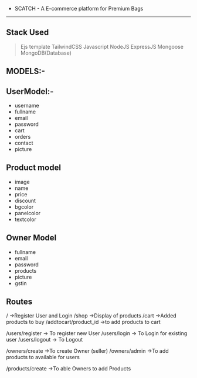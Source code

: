 * SCATCH - A E-commerce platform for Premium Bags
----------------------------------------------------------------------------------------------------------

Stack Used
--------------------------------------------------------
>Ejs template
>TailwindCSS
>Javascript
>NodeJS
>ExpressJS
>Mongoose
>MongoDB(Database)



MODELS:-
--------------------------------------------------------
UserModel:-
------------------------------------
* username
* fullname
* email
* password
* cart
* orders
* contact
* picture



Product model
------------------------------------
* image
* name
* price
* discount
* bgcolor
* panelcolor
* textcolor


Owner Model
------------------------------------
* fullname
* email
* password
* products
* picture
* gstin


Routes
--------------------------------------------------------
/                        ->Register User and Login
/shop                    ->Display of products
/cart                    ->Added products to buy
/addtocart/product_id    ->to add products to cart

/users/register          -> To register new User
/users/login             -> To Login for existing user
/users/logout            -> To Logout

/owners/create           ->To create Owner (seller)
/owners/admin            ->To add products to available for users

/products/create         ->To able Owners to add Products













